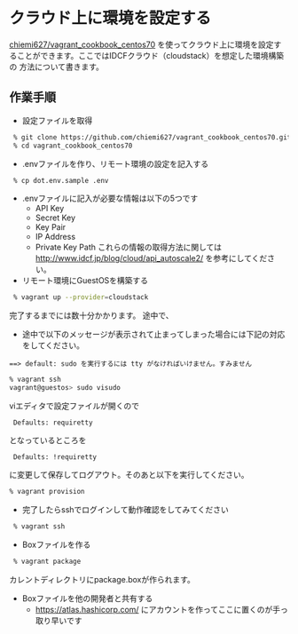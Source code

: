クラウド上に環境を設定する
===
[chiemi627/vagrant_cookbook_centos70](https://github.com/chiemi627/vagrant_cookbook_centos70)
を使ってクラウド上に環境を設定することができます。ここではIDCFクラウド（cloudstack）を想定した環境構築の
方法について書きます。

作業手順
---
* 設定ファイルを取得
```bash
 % git clone https://github.com/chiemi627/vagrant_cookbook_centos70.git
 % cd vagrant_cookbook_centos70
```
* .envファイルを作り、リモート環境の設定を記入する
```bash
 % cp dot.env.sample .env
```
* .envファイルに記入が必要な情報は以下の5つです
	* API Key
	* Secret Key
	* Key Pair
	* IP Address
	* Private Key Path
これらの情報の取得方法に関しては http://www.idcf.jp/blog/cloud/api_autoscale2/ を参考にしてください。
* リモート環境にGuestOSを構築する
```bash
 % vagrant up --provider=cloudstack
```
完了するまでには数十分かかります。
途中で、
* 途中で以下のメッセージが表示されて止まってしまった場合には下記の対応をしてください。
```
==> default: sudo を実行するには tty がなければいけません。すみません
```

```bash
% vagrant ssh
vagrant@guestos> sudo visudo
```
viエディタで設定ファイルが開くので

```
 Defaults: requiretty
```
となっているところを

```
 Defaults: !requiretty
```
に変更して保存してログアウト。そのあと以下を実行してください。

```bash
% vagrant provision
```

* 完了したらsshでログインして動作確認をしてみてください
```bash
 % vagrant ssh
```
* Boxファイルを作る
```bash
 % vagrant package
```
カレントディレクトリにpackage.boxが作られます。

* Boxファイルを他の開発者と共有する
  * https://atlas.hashicorp.com/ にアカウントを作ってここに置くのが手っ取り早いです







 
